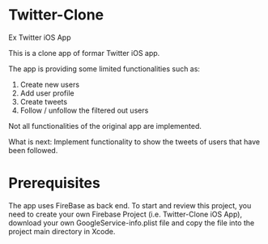 # Twitter-Clone
Ex Twitter iOS App

This is a clone app of formar Twitter iOS app.

The app is providing some limited functionalities such as:
1. Create new users
2. Add user profile
3. Create tweets
4. Follow / unfollow the filtered out users

Not all functionalities of the original app are implemented. 

What is next:
Implement functionality to show the tweets of users that have been followed.

# Prerequisites
The app uses FireBase as back end.
To start and review this project, you need to create your own Firebase Project (i.e. Twitter-Clone iOS App), download your own GoogleService-info.plist file and copy the file into the project main directory in Xcode.






